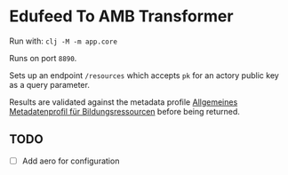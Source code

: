 # Edufeed To AMB Transformer

Run with: `clj -M -m app.core`

Runs on port `8890`.

Sets up an endpoint `/resources` which accepts `pk` for an actory public key as a query parameter.

Results are validated against the metadata profile [Allgemeines Metadatenprofil für Bildungsressourcen](https://w3id.org/kim/amb/latest/) before being returned.

## TODO

- [ ] Add aero for configuration

